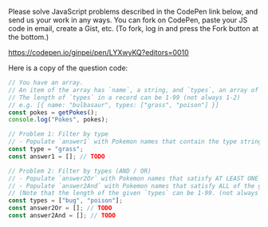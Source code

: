 Please solve JavaScript problems described in the CodePen link below, and send us your work in any ways. You can fork on CodePen, paste your JS code in email, create a Gist, etc. (To fork, log in and press the Fork button at the bottom.)

https://codepen.io/ginpei/pen/LYXwyKQ?editors=0010

Here is a copy of the question code:

```js
// You have an array.
// An item of the array has `name`, a string, and `types`, an array of strings.
// The length of `types` in a record can be 1-99 (not always 1-2)
// e.g. [{ name: "bulbasaur", types: ["grass", "poison"] }]
const pokes = getPokes();
console.log("Pokes", pokes);

// Problem 1: Filter by type
// - Populate `answer1` with Pokemon names that contain the type string
const type = "grass";
const answer1 = []; // TODO

// Problem 2: Filter by types (AND / OR)
// - Populate `answer2Or` with Pokemon names that satisfy AT LEAST ONE of the given types
// - Populate `answer2And` with Pokemon names that satisfy ALL of the given types
// (Note that the length of the given `types` can be 1-99. (not always 1-2))
const types = ["bug", "poison"];
const answer2Or = []; // TODO
const answer2And = []; // TODO
```